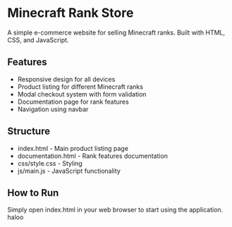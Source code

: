# Minecraft Rank Store

A simple e-commerce website for selling Minecraft ranks. Built with HTML, CSS, and JavaScript.

## Features
- Responsive design for all devices
- Product listing for different Minecraft ranks
- Modal checkout system with form validation
- Documentation page for rank features
- Navigation using navbar

## Structure
- index.html - Main product listing page
- documentation.html - Rank features documentation
- css/style.css - Styling
- js/main.js - JavaScript functionality

## How to Run
Simply open index.html in your web browser to start using the application.
haloo

